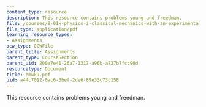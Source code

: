 ```yaml
---
content_type: resource
description: This resource contains problems young and freedman.
file: /courses/8-01x-physics-i-classical-mechanics-with-an-experimental-focus-fall-2002/a44c70120ac63bef2de689e33c73c158_hmwk9.pdf
file_type: application/pdf
learning_resource_types:
- Assignments
ocw_type: OCWFile
parent_title: Assignments
parent_type: CourseSection
parent_uid: 200a7e41-26a7-1317-a96b-a727b7fcc90d
resourcetype: Document
title: hmwk9.pdf
uid: a44c7012-0ac6-3bef-2de6-89e33c73c158
---
```

This resource contains problems young and freedman.

